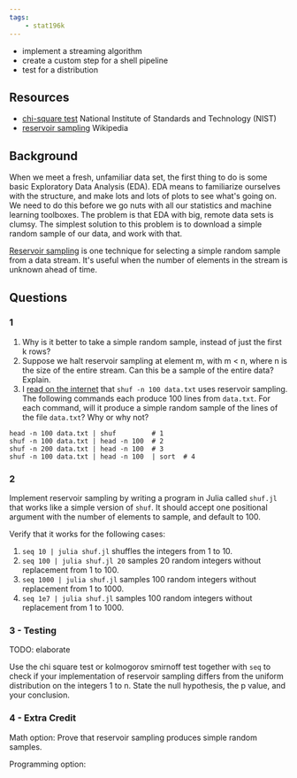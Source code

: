 ```yaml
---
tags:
    - stat196k
---
```


- implement a streaming algorithm
- create a custom step for a shell pipeline
- test for a distribution


## Resources

- [chi-square test](https://www.itl.nist.gov/div898/handbook/eda/section3/eda35f.htm) National Institute of Standards and Technology (NIST)
- [reservoir sampling](https://en.wikipedia.org/wiki/Reservoir_sampling) Wikipedia


## Background

When we meet a fresh, unfamiliar data set, the first thing to do is some basic Exploratory Data Analysis (EDA).
EDA means to familiarize ourselves with the structure, and make lots and lots of plots to see what's going on.
We need to do this before we go nuts with all our statistics and machine learning toolboxes.
The problem is that EDA with big, remote data sets is clumsy.
The simplest solution to this problem is to download a simple random sample of our data, and work with that.

[Reservoir sampling](https://en.wikipedia.org/wiki/Reservoir_sampling) is one technique for selecting a simple random sample from a data stream.
It's useful when the number of elements in the stream is unknown ahead of time.


## Questions

### 1

1. Why is it better to take a simple random sample, instead of just the first k rows?
1. Suppose we halt reservoir sampling at element m, with m < n, where n is the size of the entire stream.
    Can this be a sample of the entire data?
    Explain.
3. I [read on the internet](https://unix.stackexchange.com/a/108604/456485) that `shuf -n 100 data.txt` uses reservoir sampling.
The following commands each produce 100 lines from `data.txt`.
For each command, will it produce a simple random sample of the lines of the file `data.txt`?
Why or why not?
```
head -n 100 data.txt | shuf         # 1
shuf -n 100 data.txt | head -n 100  # 2
shuf -n 200 data.txt | head -n 100  # 3
shuf -n 100 data.txt | head -n 100  | sort  # 4
```


### 2

Implement reservoir sampling by writing a program in Julia called `shuf.jl` that works like a simple version of `shuf`.
It should accept one positional argument with the number of elements to sample, and default to 100.

Verify that it works for the following cases:

1. `seq 10 | julia shuf.jl` shuffles the integers from 1 to 10.
2. `seq 100 | julia shuf.jl 20` samples 20 random integers without replacement from 1 to 100.
2. `seq 1000 | julia shuf.jl` samples 100 random integers without replacement from 1 to 1000.
2. `seq 1e7 | julia shuf.jl` samples 100 random integers without replacement from 1 to 1000.


### 3 - Testing

TODO: elaborate

Use the chi square test or kolmogorov smirnoff test together with `seq` to check if your implementation of reservoir sampling differs from the uniform distribution on the integers 1 to n.
State the null hypothesis, the p value, and your conclusion.


### 4 - Extra Credit

Math option: Prove that reservoir sampling produces simple random samples.

Programming option:
